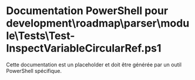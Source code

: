 # Documentation PowerShell pour development\roadmap\parser\module\Tests\Test-InspectVariableCircularRef.ps1

Cette documentation est un placeholder et doit être générée par un outil PowerShell spécifique.
